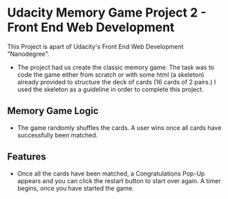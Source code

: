 # Udacity Memory Game Project 2 - Front End Web Development 

This Project is apart of Udacity's Front End Web Development "Nanodegree".
- The project had us create the classic memory game.  The task was to code the game either from scratch or with some html (a skeleton) already provided to structure the deck of cards (16 cards of 2 pairs.)  I used the skeleton as a guideline in order to complete this project. 

## Memory Game Logic
- The game randomly shuffles the cards. A user wins once all cards have successfully been matched.

## Features
- Once all the cards have been matched, a Congratulations Pop-Up appears and you can click the restart button to start over again.  A timer begins, once you have started the game.  







